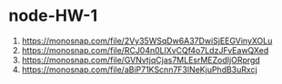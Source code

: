 # node-HW-1

1) https://monosnap.com/file/2Vy35WSqDw6A37DwiSjEEGVinyXOLu
2) https://monosnap.com/file/RCJ04n0LlXvCQf4o7LdzJFvEawQXed
3) https://monosnap.com/file/GVNvtjqCjas7MLEsrMEZodIjORprgd
4) https://monosnap.com/file/aBiP71KScnn7F3lNeKjuPhdB3uRxcj
